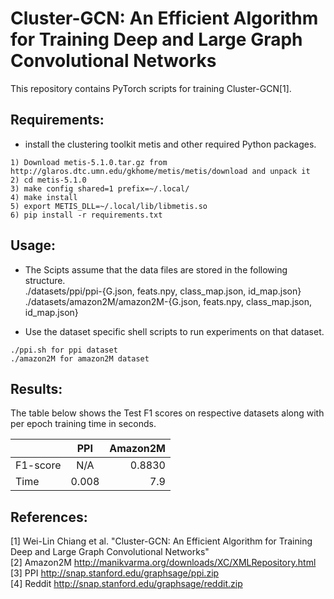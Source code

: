 # Cluster-GCN: An Efficient Algorithm for Training Deep and Large Graph Convolutional Networks
This repository contains PyTorch scripts for training Cluster-GCN[1].

## Requirements:

* install the clustering toolkit metis and other required Python packages.
```
1) Download metis-5.1.0.tar.gz from http://glaros.dtc.umn.edu/gkhome/metis/metis/download and unpack it
2) cd metis-5.1.0
3) make config shared=1 prefix=~/.local/
4) make install
5) export METIS_DLL=~/.local/lib/libmetis.so
6) pip install -r requirements.txt
```
## Usage:
* The Scipts assume that the data files are stored in the following structure.\
  ./datasets/ppi/ppi-{G.json, feats.npy, class_map.json, id_map.json}\
  ./datasets/amazon2M/amazon2M-{G.json, feats.npy, class_map.json, id_map.json}
  
 * Use the dataset specific shell scripts to run experiments on that dataset.
```
./ppi.sh for ppi dataset
./amazon2M for amazon2M dataset
```
## Results:
The table below shows the Test F1 scores on respective datasets along with per epoch training time in seconds.

|               | PPI         |  Amazon2M  | 
| ------------- |:-----------:|----------:|
| F1-score | N/A | 0.8830 |
| Time | 0.008 | 7.9 |


## References:
[1] Wei-Lin Chiang et al. "Cluster-GCN: An Efficient Algorithm for Training Deep and Large Graph Convolutional Networks"\
[2] Amazon2M http://manikvarma.org/downloads/XC/XMLRepository.html \
[3] PPI http://snap.stanford.edu/graphsage/ppi.zip \
[4] Reddit http://snap.stanford.edu/graphsage/reddit.zip
